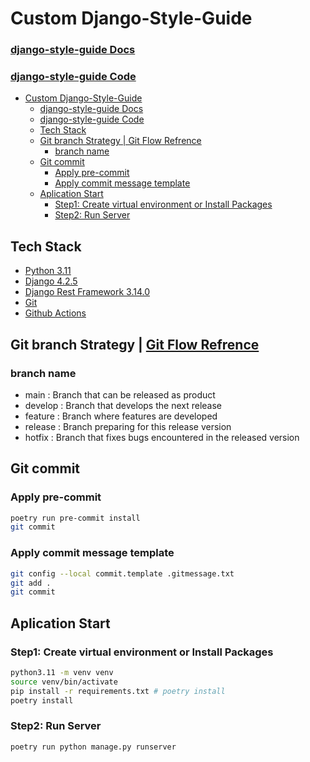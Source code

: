 # Custom Django-Style-Guide
### [django-style-guide Docs](https://github.com/HackSoftware/Django-Styleguide)
### [django-style-guide Code](https://github.com/HackSoftware/Django-Styleguide-Example)

<!-- toc -->
- [Custom Django-Style-Guide](#custom-django-style-guide)
    - [django-style-guide Docs](#django-style-guide-docs)
    - [django-style-guide Code](#django-style-guide-code)
  - [Tech Stack](#tech-stack)
  - [Git branch Strategy | Git Flow Refrence](#git-branch-strategy--git-flow-refrence)
    - [branch name](#branch-name)
  - [Git commit](#git-commit)
    - [Apply pre-commit](#apply-pre-commit)
    - [Apply commit message template](#apply-commit-message-template)
  - [Aplication Start](#aplication-start)
    - [Step1: Create virtual environment or Install Packages](#step1-create-virtual-environment-or-install-packages)
    - [Step2: Run Server](#step2-run-server)

<!-- tocstop -->

## Tech Stack
- [Python 3.11](https://www.python.org/)
- [Django 4.2.5](https://docs.djangoproject.com/ko/4.2/intro/)
- [Django Rest Framework 3.14.0](https://www.django-rest-framework.org/)
- [Git](https://git-scm.com/docs)
- [Github Actions](https://docs.github.com/ko/actions)

## Git branch Strategy | [Git Flow Refrence](https://techblog.woowahan.com/2553/)
### branch name
- main : Branch that can be released as product
- develop : Branch that develops the next release
- feature : Branch where features are developed
- release : Branch preparing for this release version
- hotfix : Branch that fixes bugs encountered in the released version

## Git commit

### Apply pre-commit
```bash
poetry run pre-commit install
git commit
```
### Apply commit message template
```bash
git config --local commit.template .gitmessage.txt
git add .
git commit
```
## Aplication Start

### Step1: Create virtual environment or Install Packages
```bash
python3.11 -m venv venv
source venv/bin/activate
pip install -r requirements.txt # poetry install
poetry install
```

### Step2: Run Server
```bash
poetry run python manage.py runserver
```
